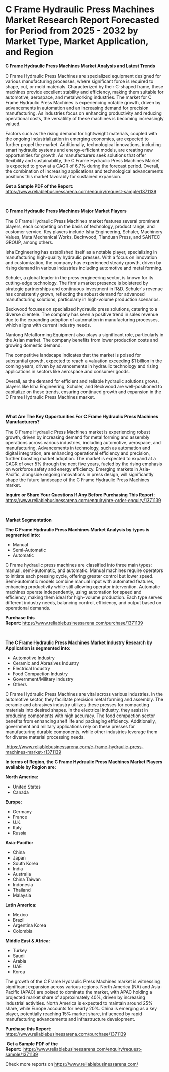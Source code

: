<p><h1>C Frame Hydraulic Press Machines Market Research Report Forecasted for Period from 2025 -  2032 by Market Type, Market Application, and Region</h1></p><p><strong>C Frame Hydraulic Press Machines Market Analysis and Latest Trends</strong></p>
<p><p>C Frame Hydraulic Press Machines are specialized equipment designed for various manufacturing processes, where significant force is required to shape, cut, or mold materials. Characterized by their C-shaped frame, these machines provide excellent stability and efficiency, making them suitable for automotive, aerospace, and metalworking industries. The market for C Frame Hydraulic Press Machines is experiencing notable growth, driven by advancements in automation and an increasing demand for precision manufacturing. As industries focus on enhancing productivity and reducing operational costs, the versatility of these machines is becoming increasingly valued.</p><p>Factors such as the rising demand for lightweight materials, coupled with the ongoing industrialization in emerging economies, are expected to further propel the market. Additionally, technological innovations, including smart hydraulic systems and energy-efficient models, are creating new opportunities for growth. As manufacturers seek solutions that offer flexibility and sustainability, the C Frame Hydraulic Press Machines Market is expected to grow at a CAGR of 6.7% during the forecast period. Overall, the combination of increasing applications and technological advancements positions this market favorably for sustained expansion.</p></p>
<p><strong>Get a Sample PDF of the Report:&nbsp;</strong> <a href="https://www.reliablebusinessarena.com/enquiry/request-sample/1371139?utm_campaign=3575&utm_medium=2&utm_source=Github&utm_content=ia&utm_term=22032025&utm_id=c-frame-hydraulic-press-machines">https://www.reliablebusinessarena.com/enquiry/request-sample/1371139</a></p>
<p>&nbsp;</p>
<p><strong>C Frame Hydraulic Press Machines Major Market Players</strong></p>
<p><p>The C Frame Hydraulic Press Machines market features several prominent players, each competing on the basis of technology, product range, and customer service. Key players include Isha Engineering, Schuler, Machinery Values, Muta Mechanical Works, Beckwood, Tianduan Press, and SANTEC GROUP, among others. </p><p>Isha Engineering has established itself as a notable player, specializing in manufacturing high-quality hydraulic presses. With a focus on innovation and customization, the company has experienced steady growth, driven by rising demand in various industries including automotive and metal forming. </p><p>Schuler, a global leader in the press engineering sector, is known for its cutting-edge technology. The firm's market presence is bolstered by strategic partnerships and continuous investment in R&D. Schuler's revenue has consistently grown, reflecting the robust demand for advanced manufacturing solutions, particularly in high-volume production scenarios.</p><p>Beckwood focuses on specialized hydraulic press solutions, catering to a diverse clientele. The company has seen a positive trend in sales revenue due to the expanding adoption of automation in manufacturing processes, which aligns with current industry needs. </p><p>Nantong Metalforming Equipment also plays a significant role, particularly in the Asian market. The company benefits from lower production costs and growing domestic demand.</p><p>The competitive landscape indicates that the market is poised for substantial growth, expected to reach a valuation exceeding $1 billion in the coming years, driven by advancements in hydraulic technology and rising applications in sectors like aerospace and consumer goods. </p><p>Overall, as the demand for efficient and reliable hydraulic solutions grows, players like Isha Engineering, Schuler, and Beckwood are well-positioned to capitalize on these trends, ensuring continued growth and expansion in the C Frame Hydraulic Press Machines market.</p></p>
<p>&nbsp;</p>
<p><strong>What Are The Key Opportunities For C Frame Hydraulic Press Machines Manufacturers?</strong></p>
<p><p>The C Frame Hydraulic Press Machines market is experiencing robust growth, driven by increasing demand for metal forming and assembly operations across various industries, including automotive, aerospace, and manufacturing. Advancements in technology, such as automation and digital integration, are enhancing operational efficiency and precision, further boosting market adoption. The market is expected to expand at a CAGR of over 5% through the next five years, fueled by the rising emphasis on workforce safety and energy efficiency. Emerging markets in Asia-Pacific, alongside ongoing innovations in press design, will significantly shape the future landscape of the C Frame Hydraulic Press Machines market.</p></p>
<p><strong>Inquire or Share Your Questions If Any Before Purchasing This Report:</strong> <a href="https://www.reliablebusinessarena.com/enquiry/pre-order-enquiry/1371139?utm_campaign=3575&utm_medium=2&utm_source=Github&utm_content=ia&utm_term=22032025&utm_id=c-frame-hydraulic-press-machines">https://www.reliablebusinessarena.com/enquiry/pre-order-enquiry/1371139</a></p>
<p>&nbsp;</p>
<p><strong>Market Segmentation</strong></p>
<p><strong>The C Frame Hydraulic Press Machines Market Analysis by types is segmented into:</strong></p>
<p><ul><li>Manual</li><li>Semi-Automatic</li><li>Automatic</li></ul></p>
<p><p>C Frame hydraulic press machines are classified into three main types: manual, semi-automatic, and automatic. Manual machines require operators to initiate each pressing cycle, offering greater control but lower speed. Semi-automatic models combine manual input with automated features, enhancing productivity while still allowing operator intervention. Automatic machines operate independently, using automation for speed and efficiency, making them ideal for high-volume production. Each type serves different industry needs, balancing control, efficiency, and output based on operational demands.</p></p>
<p><strong>Purchase this Report:&nbsp;</strong><a href="https://www.reliablebusinessarena.com/purchase/1371139?utm_campaign=3575&utm_medium=2&utm_source=Github&utm_content=ia&utm_term=22032025&utm_id=c-frame-hydraulic-press-machines">https://www.reliablebusinessarena.com/purchase/1371139</a></p>
<p>&nbsp;</p>
<p><strong>The C Frame Hydraulic Press Machines Market Industry Research by Application is segmented into:</strong></p>
<p><ul><li>Automotive Industry</li><li>Ceramic and Abrasives Industry</li><li>Electrical Industry</li><li>Food Compaction Industry</li><li>Government/Military Industry</li><li>Others</li></ul></p>
<p><p>C Frame Hydraulic Press Machines are vital across various industries. In the automotive sector, they facilitate precision metal forming and assembly. The ceramic and abrasives industry utilizes these presses for compacting materials into desired shapes. In the electrical industry, they assist in producing components with high accuracy. The food compaction sector benefits from enhancing shelf life and packaging efficiency. Additionally, government and military applications rely on these presses for manufacturing durable components, while other industries leverage them for diverse material processing needs.</p></p>
<p><a href="https://www.reliablebusinessarena.com/c-frame-hydraulic-press-machines-market-r1371139?utm_campaign=3575&utm_medium=2&utm_source=Github&utm_content=ia&utm_term=22032025&utm_id=c-frame-hydraulic-press-machines">&nbsp;https://www.reliablebusinessarena.com/c-frame-hydraulic-press-machines-market-r1371139</a></p>
<p><strong>In terms of Region, the C Frame Hydraulic Press Machines Market Players available by Region are:</strong></p>
<p>
    <p> <strong> North America: </strong>
        <ul>
            <li>United States</li>
            <li>Canada</li>
        </ul>
        </p> 
    <p> <strong> Europe: </strong>
        <ul>
            <li>Germany</li>
            <li>France</li>
            <li>U.K.</li>
            <li>Italy</li>
            <li>Russia</li>
        </ul>
        </p> 
    <p> <strong> Asia-Pacific: </strong>
        <ul>
            <li>China</li>
            <li>Japan</li>
            <li>South Korea</li>
            <li>India</li>
            <li>Australia</li>
            <li>China Taiwan</li>
            <li>Indonesia</li>
            <li>Thailand</li>
            <li>Malaysia</li>
        </ul>
        </p> 
    <p> <strong> Latin America: </strong>
        <ul>
            <li>Mexico</li>
            <li>Brazil</li>
            <li>Argentina Korea</li>
            <li>Colombia</li>
        </ul>
        </p> 
    <p> <strong> Middle East & Africa: </strong>
        <ul>
            <li>Turkey</li>
            <li>Saudi</li>
            <li>Arabia</li>
            <li>UAE</li>
            <li>Korea</li>
        </ul>
    </p>
    </p>
<p><p>The growth of the C Frame Hydraulic Press Machines market is witnessing significant expansion across various regions. North America (NA) and Asia-Pacific (APAC) are poised to dominate the market, with APAC holding a projected market share of approximately 40%, driven by increasing industrial activities. North America is expected to maintain around 25% share, while Europe accounts for nearly 20%. China is emerging as a key player, potentially reaching 15% market share, influenced by rapid manufacturing advancements and infrastructure development.</p></p>
<p><strong>Purchase this Report: </strong><a href="https://www.reliablebusinessarena.com/purchase/1371139?utm_campaign=3575&utm_medium=2&utm_source=Github&utm_content=ia&utm_term=22032025&utm_id=c-frame-hydraulic-press-machines">https://www.reliablebusinessarena.com/purchase/1371139</a></p>
<p>&nbsp;<strong>Get a Sample PDF of the Report:&nbsp;&nbsp;</strong><a href="https://www.reliablebusinessarena.com/enquiry/request-sample/1371139?utm_campaign=3575&utm_medium=2&utm_source=Github&utm_content=ia&utm_term=22032025&utm_id=c-frame-hydraulic-press-machines">https://www.reliablebusinessarena.com/enquiry/request-sample/1371139</a></p>
<p><strong></strong></p>
<p>Check more reports on <a href="https://www.reliablebusinessarena.com/?utm_campaign=3575&utm_medium=2&utm_source=Github&utm_content=ia&utm_term=22032025&utm_id=c-frame-hydraulic-press-machines">https://www.reliablebusinessarena.com/</a></p>